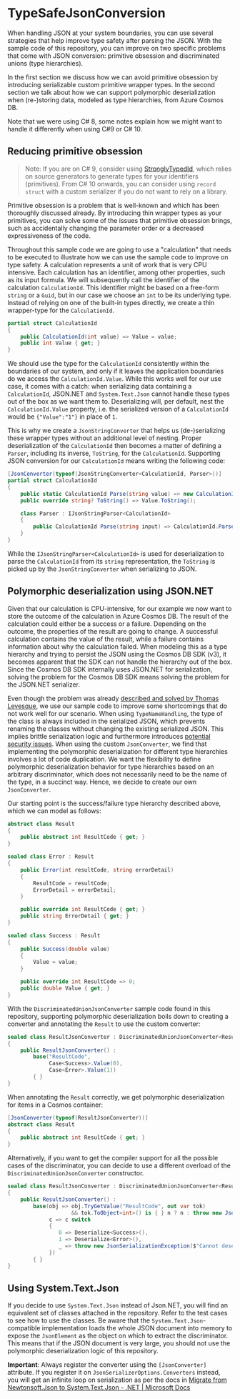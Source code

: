 # TypeSafeJsonConversion

When handling JSON at your system boundaries, you can use several strategies that help improve type safety after parsing the JSON. With the sample code of this repository, you can improve on two specific problems that come with JSON conversion: primitive obsession and discriminated unions (type hierarchies).

In the first section we discuss how we can avoid primitive obsession by introducing serializable custom primitive wrapper types. In the second section we talk about how we can support polymorphic deserialization when (re-)storing data, modeled as type hierarchies, from Azure Cosmos DB.

Note that we were using C# 8, some notes explain how we might want to handle it differently when using C#9 or C# 10.

## Reducing primitive obsession

> Note: If you are on C# 9, consider using [StronglyTypedId](https://github.com/andrewlock/StronglyTypedId), which relies on source generators to generate types for your identifiers (primitives). From C# 10 onwards, you can consider using `record struct` with a custom serializer if you do not want to rely on a library.

Primitive obsession is a problem that is well-known and which has been thoroughly discussed already. By introducing thin wrapper types as your primitives, you can solve some of the issues that primitive obsession brings, such as accidentally changing the parameter order or a decreased expressiveness of the code.

Throughout this sample code we are going to use a "calculation" that needs to be executed to illustrate how we can use the sample code to improve on type safety. A calculation represents a unit of work that is very CPU intensive. Each calculation has an identifier, among other properties, such as its input formula. We will subsequently call the identifier of the calculation `CalculationId`. This identifier might be based on a free-form `string` or a `Guid`, but in our case we choose an `int` to be its underlying type. Instead of relying on one of the built-in types directly, we create a thin wrapper-type for the `CalculationId`.

```csharp
partial struct CalculationId
{
    public CalculationId(int value) => Value = value;
    public int Value { get; }
}
```

We should use the type for the `CalculationId` consistently within the boundaries of our system, and only if it leaves the application boundaries do we access the `CalculationId.Value`. While this works well for our use case, it comes with a catch: when serializing data containing a `CalculationId`, JSON.NET and `System.Text.Json` cannot handle these types out of the box as we want them to. Deserializing will, per default, nest the `CalculationId.Value` property, i.e. the serialized version of a `CalculationId` would be `{"Value":"1"}` in place of `1`.

This is why we create a `JsonStringConverter` that helps us (de-)serializing these wrapper types without an additional level of nesting. Proper deserialization of the `CalculationId` then becomes a matter of defining a `Parser`, including its inverse, `ToString`, for the `CalculationId`. Supporting JSON conversion for our `CalculationId` means writing the following code:

```csharp
[JsonConverter(typeof(JsonStringConverter<CalculationId, Parser>))]
partial struct CalculationId
{
    public static CalculationId Parse(string value) => new CalculationId(int.Parse(value));
    public override string? ToString() => Value.ToString();

    class Parser : IJsonStringParser<CalculationId>
    {
        public CalculationId Parse(string input) => CalculationId.Parse(input);
    }
}
```

While the `IJsonStringParser<CalculationId>` is used for deserialization to parse the `CalculationId` from its `string` representation, the `ToString` is picked up by the `JsonStringConverter` when serializing to JSON.

## Polymorphic deserialization using JSON.NET

Given that our calculation is CPU-intensive, for our example we now want to store the outcome of the calculation in Azure Cosmos DB. The result of the calculation could either be a success or a failure. Depending on the outcome, the properties of the result are going to change. A successful calculation contains the value of the result, while a failure contains information about why the calculation failed. When modeling this as a type hierarchy and trying to persist the JSON using the Cosmos DB SDK (v3), it becomes apparent that the SDK can not handle the hierarchy out of the box. Since the Cosmos DB SDK internally uses JSON.NET for serialization, solving the problem for the Cosmos DB SDK means solving the problem for the JSON.NET serializer.

Even though the problem was already [described and solved by Thomas Levesque](https://thomaslevesque.com/2019/10/14/handling-type-hierarchies-in-cosmos-db-part1/), we use our sample code to improve some shortcomings that do not work well for our scenario. When using `TypeNameHandling`, the type of the class is always included in the serialized JSON, which prevents renaming the classes without changing the existing serialized JSON. This implies brittle serialization logic and furthermore introduces [potential security issues](https://docs.microsoft.com/en-us/dotnet/fundamentals/code-analysis/quality-rules/ca2326). When using the custom `JsonConverter`, we find that implementing the polymorphic deserialization for different type hierarchies involves a lot of code duplication. We want the flexibility to define polymorphic deserialization behavior for type hierarchies based on an arbitrary discriminator, which does not necessarily need to be the name of the type, in a succinct way. Hence, we decide to create our own `JsonConverter`.

Our starting point is the success/failure type hierarchy described above, which we can model as follows: 

```csharp
abstract class Result
{
    public abstract int ResultCode { get; }
}

sealed class Error : Result
{
    public Error(int resultCode, string errorDetail)
    {
        ResultCode = resultCode;
        ErrorDetail = errorDetail;
    }

    public override int ResultCode { get; }
    public string ErrorDetail { get; }
}

sealed class Success : Result
{
    public Success(double value)
    {
        Value = value;
    }

    public override int ResultCode => 0;
    public double Value { get; }
}
```

With the `DiscriminatedUnionJsonConverter` sample code found in this repository, supporting polymorphic deserialization boils down to creating a converter and annotating the `Result` to use the custom converter:

```csharp
sealed class ResultJsonConverter : DiscriminatedUnionJsonConverter<Result, int>
{
    public ResultJsonConverter() :
    	base("ResultCode",
             Case<Success>.Value(0),
             Case<Error>.Value(1))
        { }
}
```

When annotating the `Result` correctly, we get polymorphic deserialization for items in a Cosmos container:

```csharp
[JsonConverter(typeof(ResultJsonConverter))]
abstract class Result
{
    public abstract int ResultCode { get; }
}
```

Alternatively, if you want to get the compiler support for all the possible cases of the discriminator, you can decide to use a different overload of the `DiscriminatedUnionJsonConverter` constructor.

```csharp
sealed class ResultJsonConverter : DiscriminatedUnionJsonConverter<Result, int>
{
    public ResultJsonConverter() :
        base(obj => obj.TryGetValue("ResultCode", out var tok)
                    && tok.ToObject<int>() is { } n ? n : throw new JsonSerializationException($"Property 'ResultCode' is not defined."),
             c => c switch
             {
             	0 => Deserialize<Success>(),
                1 => Deserialize<Error>(),
                _ => throw new JsonSerializationException($"Cannot deserialize DiscriminatedUnionConverterTests.Result from JSON object due to unhandled case: {c}")
             })
        { }
}
```

## Using System.Text.Json

If you decide to use `System.Text.Json` instead of Json.NET, you will find an equivalent set of classes attached in the repository. Refer to the test cases to see how to use the classes. Be aware that the `System.Text.Json`-compatible implementation loads the whole JSON document into memory to expose the `JsonElement` as the object on which to extract the discriminator. This means that if the JSON document is very large, you should not use the polymorphic deserialization logic of this repository.

**Important**: Always register the converter using the `[JsonConverter]` attribute. If you register it on `JsonSerializerOptions.Converters` instead, you will get an infinite loop on serialization as per the docs in [Migrate from Newtonsoft.Json to System.Text.Json - .NET | Microsoft Docs](https://docs.microsoft.com/en-us/dotnet/standard/serialization/system-text-json-migrate-from-newtonsoft-how-to?pivots=dotnet-core-3-1#required-properties)

